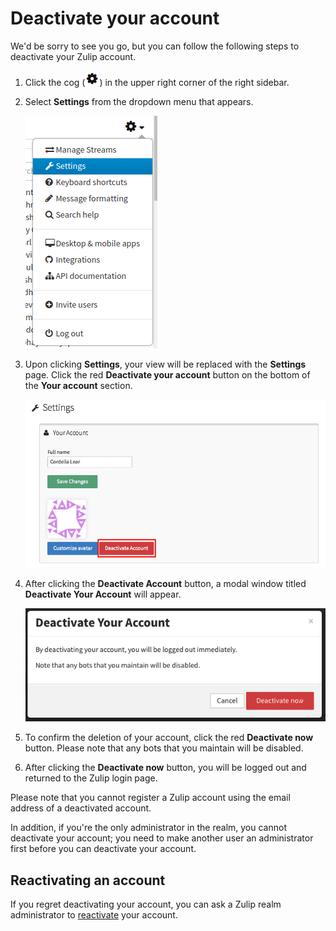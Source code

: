 # Deactivate your account

We'd be sorry to see you go, but you can follow the following steps to deactivate your Zulip account.

1. Click the cog (![cog](/static/images/help/cog.png)) in the upper right corner of the right sidebar.

2. Select **Settings** from the dropdown menu that appears.

    ![settings](/static/images/help/settings.png)

3. Upon clicking **Settings**, your view will be replaced with the **Settings** page. Click the red **Deactivate your account** button on the bottom of the **Your account** section.

    ![Deactivate your account button](/static/images/help/deactivate-account.png)

4. After clicking the **Deactivate Account** button, a modal window titled **Deactivate Your Account** will appear.

    ![Deactivate your account modal](/static/images/help/deactivate-modal.png)

5. To confirm the deletion of your account, click the red **Deactivate now** button. Please note that any bots that you maintain will be disabled.

6. After clicking the **Deactivate now** button, you will be logged out and returned to the Zulip login page.

Please note that you cannot register a Zulip account using the email address of a deactivated account.

In addition, if you're the only administrator in the realm, you cannot deactivate your account; you need to make another user an administrator first before you can deactivate your account.

## Reactivating an account

If you regret deactivating your account, you can ask a Zulip realm administrator to [reactivate](/help/deactivate-reactivate#reactivate-a-user) your account.

